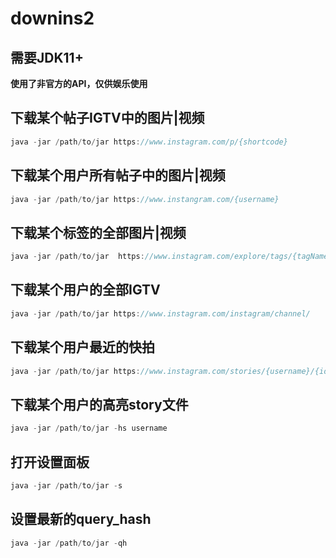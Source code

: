 # downins2

## 需要JDK11+

**使用了非官方的API，仅供娱乐使用**

## 下载某个帖子IGTV中的图片|视频

``` java
java -jar /path/to/jar https://www.instagram.com/p/{shortcode}
```

## 下载某个用户所有帖子中的图片|视频

``` java
java -jar /path/to/jar https://www.instangram.com/{username}
```

## 下载某个标签的全部图片|视频

``` java
java -jar /path/to/jar  https://www.instagram.com/explore/tags/{tagName}
```

## 下载某个用户的全部IGTV

``` java
java -jar /path/to/jar https://www.instagram.com/instagram/channel/
```

## 下载某个用户最近的快拍

``` java
java -jar /path/to/jar https://www.instagram.com/stories/{username}/{id}
```

## 下载某个用户的高亮story文件

``` java
java -jar /path/to/jar -hs username
```

## 打开设置面板

``` java
java -jar /path/to/jar -s
```

## 设置最新的query_hash

``` java
java -jar /path/to/jar -qh
```
